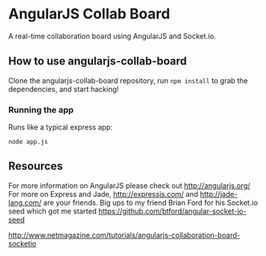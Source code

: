 AngularJS Collab Board
======================

A real-time collaboration board using AngularJS and Socket.io.

## How to use angularjs-collab-board

Clone the angularjs-collab-board repository, run `npm install` to grab the dependencies, and start hacking!

### Running the app

Runs like a typical express app:

    node app.js
    
## Resources
For more information on AngularJS please check out http://angularjs.org/
For more on Express and Jade, http://expressjs.com/ and http://jade-lang.com/ are your friends.
Big ups to my friend Brian Ford for his Socket.io seed which got me started
https://github.com/btford/angular-socket-io-seed 


http://www.netmagazine.com/tutorials/angularjs-collaboration-board-socketio

